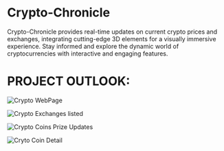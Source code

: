 # Crypto-Chronicle
Crypto-Chronicle provides real-time updates on current crypto prices and exchanges, integrating cutting-edge 3D elements for a visually immersive experience. Stay informed and explore the dynamic world of cryptocurrencies with interactive and engaging features.

# PROJECT OUTLOOK:
  ![Crypto WebPage](https://github.com/prachi-kCoder/Crypto-Chronicle/assets/162518328/62ec8c32-7c4b-48fb-81ed-b92be3638e73)
  
  ![Crypto Exchanges listed](https://github.com/prachi-kCoder/Crypto-Chronicle/assets/162518328/1d6d8e33-8c72-4c31-8bc1-d61d1c6ce311)
  
  ![Crypto Coins   Prize Updates](https://github.com/prachi-kCoder/Crypto-Chronicle/assets/162518328/335853cd-044d-45cf-ad0f-ce936ac4b3bd)
  
  ![Cryto Coin Detail](https://github.com/prachi-kCoder/Crypto-Chronicle/assets/162518328/af47c206-da6b-4214-b9a1-056408c271b8)
  
